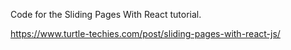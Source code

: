 Code for the Sliding Pages With React tutorial.

https://www.turtle-techies.com/post/sliding-pages-with-react-js/

